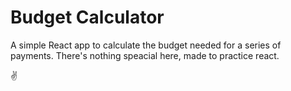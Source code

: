 # Budget Calculator

A simple React app to calculate the budget needed for a series of payments. There's nothing speacial here, made to practice react.

✌️

